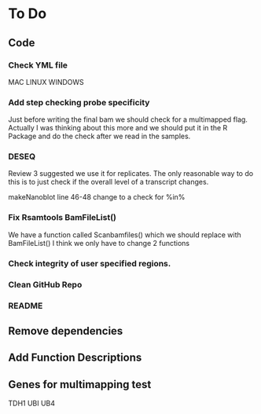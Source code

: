 # To Do

## Code

### Check YML file
MAC
LINUX
WINDOWS

### Add step checking probe specificity
Just before writing the final bam we should check for a multimapped flag.
  Actually I was thinking about this more and we should put it in the R Package and do the check after we read in the samples.

### DESEQ 
Review 3 suggested we use it for replicates. The only reasonable way to do this is to just check if the overall level of a transcript changes. 

makeNanoblot line 46-48 change to a check for %in%

### Fix Rsamtools BamFileList()
We have a function called Scanbamfiles() which we should replace with BamFileList()
I think we only have to change 2 functions

### Check integrity of user specified regions.  

### Clean GitHub Repo

### README
## Remove dependencies
## Add Function Descriptions

## Genes for multimapping test
TDH1
UBI UB4
